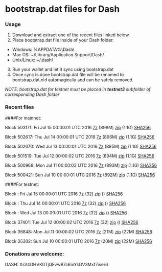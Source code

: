 # bootstrap.dat files for Dash

### Usage

1. Download and extract one of the recent files linked below.
2. Place bootstrap.dat file inside of your Dash folder:
 - Windows: %APPDATA%\Dash\
 - Mac OS: ~/Library/Application Support/Dash/
 - Unix/Linux: ~/.dash/
3. Run your wallet and let it sync using bootstrap.dat
4. Once sync is done bootstrap.dat file will be renamed to bootstrap.dat.old automagically and can be safely removed.

_NOTE: bootstrap.dat for testnet must be placed in **testnet3** subfolder of corresponding Dash folder_

### Recent files

####For mainnet:

Block 503171: Fri Jul 15 00:00:01 UTC 2016 [7z](https://transfer.sh/NhYUa/bootstrap.dat.20160715.7z) (898M) [zip](https://transfer.sh/VbBlQ/bootstrap.dat.20160715.zip) (1.1G) [SHA256](https://transfer.sh/9FRzW/sha256.txt)

Block 502617: Thu Jul 14 00:00:01 UTC 2016 [7z](https://transfer.sh/84jid/bootstrap.dat.20160714.7z) (896M) [zip](https://transfer.sh/R9vVZ/bootstrap.dat.20160714.zip) (1.1G) [SHA256](https://transfer.sh/jBXjf/sha256.txt)

Block 502070: Wed Jul 13 00:00:01 UTC 2016 [7z](https://transfer.sh/S9zkp/bootstrap.dat.20160713.7z) (895M) [zip](https://transfer.sh/xDdUl/bootstrap.dat.20160713.zip) (1.1G) [SHA256](https://transfer.sh/eY07C/sha256.txt)

Block 501519: Tue Jul 12 00:00:02 UTC 2016 [7z](https://transfer.sh/Ieujf/bootstrap.dat.20160712.7z) (894M) [zip](https://transfer.sh/4j12B/bootstrap.dat.20160712.zip) (1.1G) [SHA256](https://transfer.sh/hmep1/sha256.txt)

Block 500968: Mon Jul 11 00:00:02 UTC 2016 [7z]() (893M) [zip](https://transfer.sh/RqHLk/bootstrap.dat.20160711.zip) (1.1G) [SHA256](https://transfer.sh/lSPpz/sha256.txt)

Block 500421: Sun Jul 10 00:00:01 UTC 2016 [7z]() (892M) [zip](https://transfer.sh/m0Gw9/bootstrap.dat.20160710.zip) (1.1G) [SHA256](https://transfer.sh/Z3KBw/sha256.txt)

####For testnet:

Block : Fri Jul 15 00:00:01 UTC 2016 [7z](https://transfer.sh/14VG0m/bootstrap.dat.20160715.7z) (32) [zip]() () [SHA256](https://transfer.sh/alEMc/sha256.txt)

Block : Thu Jul 14 00:00:01 UTC 2016 [7z](https://transfer.sh/4FuGS/bootstrap.dat.20160714.7z) (32) [zip]() () [SHA256](https://transfer.sh/iD1g1/sha256.txt)

Block : Wed Jul 13 00:00:01 UTC 2016 [7z](https://transfer.sh/TxAzL/bootstrap.dat.20160713.7z) (32) [zip]() () [SHA256](https://transfer.sh/14Ho8C/sha256.txt)

Block 37401: Tue Jul 12 00:00:02 UTC 2016 [7z](https://transfer.sh/Te5na/bootstrap.dat.20160712.7z) (32) [zip]() () [SHA256](https://transfer.sh/cPOKj/sha256.txt)

Block 36848: Mon Jul 11 00:00:02 UTC 2016 [7z](https://transfer.sh/SOSgn/bootstrap.dat.20160711.7z) (21M) [zip](https://transfer.sh/OWODp/bootstrap.dat.20160711.zip) (22M) [SHA256](https://transfer.sh/NkyMF/sha256.txt)

Block 36302: Sun Jul 10 00:00:01 UTC 2016 [7z](https://transfer.sh/7DLfU/bootstrap.dat.20160710.7z) (20M) [zip](https://transfer.sh/c6gF2/bootstrap.dat.20160710.zip) (22M) [SHA256](https://transfer.sh/w5LzE/sha256.txt)

### Donations are welcome:

DASH: XsV4GHVKGTjQFvwB7c6mYsGV3Mxf7iser6

